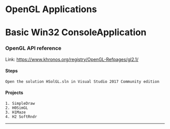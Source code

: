﻿# OpenGL Applications 
# Basic Win32 ConsoleApplication

### OpenGL API reference
Link: https://www.khronos.org/registry/OpenGL-Refpages/gl2.1/

#### Steps 
```
Open the solution HSolGL.sln in Visual Studio 2017 Community edition
```

#### Projects
```
1. SimpleDraw
2. H0SimGL
3. H1Maze
4. H2 SoftRndr

```




-------------------------------------
